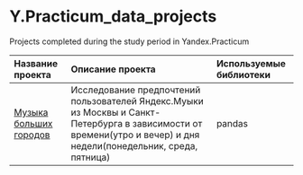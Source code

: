 # Y.Practicum_data_projects
Projects completed during the study period in Yandex.Practicum

| Название проекта      | Описание проекта               | Используемые библиотеки |
| :-------------|:--------------|:-----|
| [Музыка больших городов](https://github.com/vdanil61/Y.Practicum_data_projects/blob/main/1_Yandex_music_project.ipynb)     | Исследование предпочтений пользователей Яндекс.Муыки из Москвы и Санкт-Петербурга в зависимости от времени(утро и вечер) и дня недели(понедельник, среда, пятница) | pandas |


